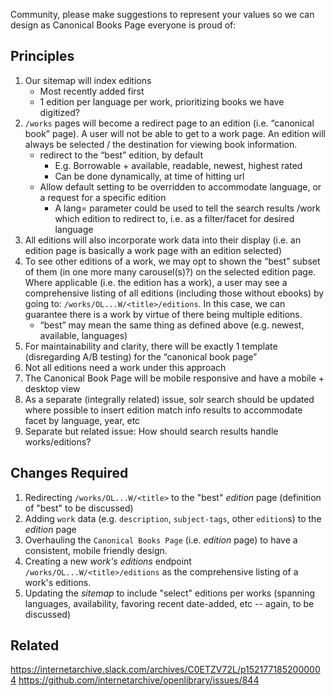Community, please make suggestions to represent your values so we can design as Canonical Books Page everyone is proud of:

## Principles

1. Our sitemap will index editions
    - Most recently added first
    - 1 edition per language per work, prioritizing books we have digitized?
2. `/works` pages will become a redirect page to an edition (i.e. “canonical book” page). A user will not be able to get to a work page. An edition will always be selected / the destination for viewing book information.
    - redirect to the “best” edition, by default
        - E.g. Borrowable + available, readable, newest, highest rated
        - Can be done dynamically, at time of hitting url
    - Allow default setting to be overridden to accommodate language, or a request for a specific edition
        - A lang= parameter could be used to tell the search results /work which edition to redirect to, i.e. as a filter/facet for desired language
3. All editions will also incorporate work data into their display (i.e. an edition page is basically a work page with an edition selected)
4. To see other editions of a work, we may opt to shown the “best” subset of them (in one more many carousel(s)?) on the selected edition page. Where applicable (i.e. the edition has a work), a user may see a comprehensive listing of all editions (including those without ebooks) by going to: `/works/OL...W/<title>/editions`. In this case, we can guarantee there is a work by virtue of there being multiple editions.
    - “best” may mean the same thing as defined above (e.g. newest, available, languages)
5. For maintainability and clarity, there will be exactly 1 template (disregarding A/B testing) for the “canonical book page”
6. Not all editions need a work under this approach
7. The Canonical Book Page will be mobile responsive and have a mobile + desktop view
8. As a separate (integrally related) issue, solr search should be updated where possible to insert edition match info results to accommodate facet by language, year, etc
9. Separate but related issue: How should search results handle works/editions?

## Changes Required

1. Redirecting `/works/OL...W/<title>` to the "best" *edition* page (definition of "best" to be discussed)
2. Adding `work` data (e.g. `description`, `subject-tags`, other `edition`s) to the *edition* page
3. Overhauling the `Canonical Books Page` (i.e. *edition* page) to have a consistent, mobile friendly design.
4. Creating a new *work's editions* endpoint `/works/OL...W/<title>/editions` as the comprehensive listing of a work's editions.
5. Updating the *sitemap* to include "select" editions per works (spanning languages, availability, favoring recent date-added, etc -- again, to be discussed)

## Related

https://internetarchive.slack.com/archives/C0ETZV72L/p1521771852000004
https://github.com/internetarchive/openlibrary/issues/844
